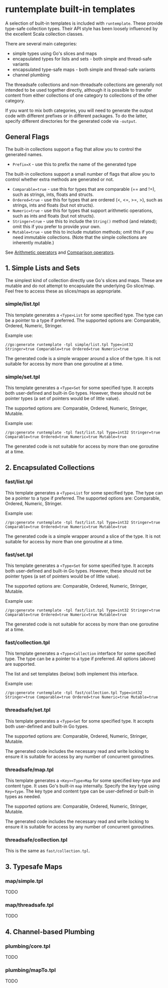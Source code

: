 # runtemplate built-in templates

A selection of built-in templates is included with `runtemplate`. These provide type-safe collection types. Their API style has been loosely influenced by the excellent Scala collection classes.

There are several main categories:

 * simple types using Go's slices and maps
 * encapsulated types for lists and sets - both simple and thread-safe variants
 * encapsulated type-safe maps - both simple and thread-safe variants
 * channel plumbing

The threadsafe collections and non-threadsafe collections are generally not intended to be used together directly, although it is possible to transfer content from either collections of one category to collections of the other category.

If you want to mix both categories, you will need to generate the output code with different prefixes or in different packages. To do the latter, specify different directories for the generated code via `-output`.

## General Flags

The built-in collections support a flag that allow you to control the generated names.

 * `Prefix=X` - use this to prefix the name of the generated type

The built-in collections support a small number of flags that allow you to control whether extra methods are generated or not.

 * `Comparable=true` - use this for types that are comparable (== and !=), such as strings, ints, floats and structs.
 * `Ordered=true` - use this for types that are ordered (<, <=, >=, >), such as strings, ints and floats (but not structs).
 * `Numeric=true` - use this for types that support arithmetic operations, such as ints and floats (but not structs).
 * `Stringer=true` - use this to include the `String()` method (and related); omit this if you prefer to provide your own.
 * `Mutable=true` - use this to include mutation methods; omit this if you need immutable collections. (Note that the simple collections are inherently mutable.)

See [Arithmetic operators](https://golang.org/ref/spec#Arithmetic_operators) and
[Comparison operators](https://golang.org/ref/spec#Comparison_operators).

## 1. Simple Lists and Sets

The simplest kind of collection directly use Go's slices and maps. These are mutable and do not attempt to encapsulate the underlying Go slice/map. Feel free to access these as slices/maps as appropriate.

### simple/list.tpl

This template generates a `<Type>List` for some specified type. The type can be a pointer to a type if preferred. The supported options are: Comparable, Ordered, Numeric, Stringer.

Example use:
```
//go:generate runtemplate -tpl simple/list.tpl Type=int32 Stringer=true Comparable=true Ordered=true Numeric=true
```

The generated code is a simple wrapper around a slice of the type. It is not suitable for access by more than one goroutine at a time.

### simple/set.tpl

This template generates a `<Type>Set` for some specified type. It accepts both user-defined and built-in Go types. However, these should not be pointer types (a set of pointers would be of little value).

The supported options are: Comparable, Ordered, Numeric, Stringer, Mutable.

Example use:
```
//go:generate runtemplate -tpl fast/list.tpl Type=int32 Stringer=true Comparable=true Ordered=true Numeric=true Mutable=true
```

The generated code is not suitable for access by more than one goroutine at a time.

## 2. Encapsulated Collections

### fast/list.tpl

This template generates a `<Type>List` for some specified type. The type can be a pointer to a type if preferred. The supported options are: Comparable, Ordered, Numeric, Stringer.

Example use:
```
//go:generate runtemplate -tpl fast/list.tpl Type=int32 Stringer=true Comparable=true Ordered=true Numeric=true Mutable=true
```

The generated code is a simple wrapper around a slice of the type. It is not suitable for access by more than one goroutine at a time.

### fast/set.tpl

This template generates a `<Type>Set` for some specified type. It accepts both user-defined and built-in Go types. However, these should not be pointer types (a set of pointers would be of little value).

The supported options are: Comparable, Ordered, Numeric, Stringer, Mutable.

Example use:
```
//go:generate runtemplate -tpl fast/list.tpl Type=int32 Stringer=true Comparable=true Ordered=true Numeric=true Mutable=true
```

The generated code is not suitable for access by more than one goroutine at a time.

### fast/collection.tpl

This template generates a `<Type>Collection` interface for some specified type. The type can be a pointer to a type if preferred. All options (above) are supported.

The list and set templates (below) both implement this interface.

Example use:
```
//go:generate runtemplate -tpl fast/collection.tpl Type=int32 Stringer=true Comparable=true Ordered=true Numeric=true Mutable=true
```

### threadsafe/set.tpl

This template generates a `<Type>Set` for some specified type. It accepts both user-defined and built-in Go types.

The supported options are: Comparable, Ordered, Numeric, Stringer, Mutable.

The generated code includes the necessary read and write locking to ensure it is suitable for access by any number of concurrent goroutines.

### threadsafe/map.tpl

This template generates a `<Key><Type>Map` for some specified key-type and content type. It uses Go's built-in `map` internally. Specify the key type using `Key=type`. The key type and content type can be user-defined or built-in types as needed.

The supported options are: Comparable, Ordered, Numeric, Stringer, Mutable.

The generated code includes the necessary read and write locking to ensure it is suitable for access by any number of concurrent goroutines.

### threadsafe/collection.tpl

This is the same as `fast/collection.tpl`.

## 3. Typesafe Maps

### map/simple.tpl

TODO

### map/threadsafe.tpl

TODO

## 4. Channel-based Plumbing

### plumbing/core.tpl

TODO

### plumbing/mapTo.tpl

TODO
